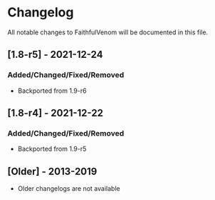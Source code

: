 # Changelog
All notable changes to FaithfulVenom will be documented in this file.

## [1.8-r5] - 2021-12-24
### Added/Changed/Fixed/Removed
- Backported from 1.9-r6

## [1.8-r4] - 2021-12-22
### Added/Changed/Fixed/Removed
- Backported from 1.9-r5

## [Older] - 2013-2019
- Older changelogs are not available
